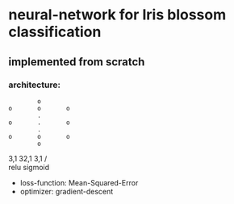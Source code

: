 
# neural-network for Iris blossom classification
## implemented from scratch

### architecture:

            o
    o       o       o
            .
    o       .       o
            .
    o       o       o
            o

   3,1     32,1    3,1
          /          \
        relu       sigmoid


- loss-function: Mean-Squared-Error
- optimizer: gradient-descent

               
